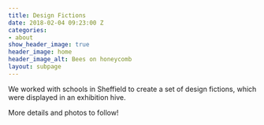 ```yaml
---
title: Design Fictions
date: 2018-02-04 09:23:00 Z
categories:
- about
show_header_image: true
header_image: home
header_image_alt: Bees on honeycomb
layout: subpage
---
```


We worked with schools in Sheffield to create a set of design fictions, which were displayed in an exhibition hive.

More details and photos to follow!
